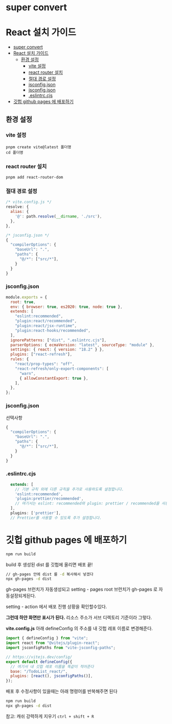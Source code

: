 # super convert

# React 설치 가이드

- [super convert](#super-convert)
- [React 설치 가이드](#react-설치-가이드)
  - [환경 설정](#환경-설정)
    - [vite 설정](#vite-설정)
    - [react router 설치](#react-router-설치)
    - [절대 경로 설정](#절대-경로-설정)
    - [jsconfig.json](#jsconfigjson)
    - [jsconfig.json](#jsconfigjson-1)
    - [.eslintrc.cjs](#eslintrccjs)
- [깃헙 github pages 에 배포하기](#깃헙-github-pages-에-배포하기)

## 환경 설정

### vite 설정

```
pnpm create vite@latest 폴더명
cd 폴더명
```

### react router 설치

```
pnpm add react-router-dom
```

### 절대 경로 설정

```js
/* vite.config.js */
resolve: {
  alias: {
    '@': path.resolve(__dirname, './src'),
  },
},

/* jsconfig.json */
{
  "compilerOptions": {
    "baseUrl": ".",
    "paths": {
      "@/*": ["src/*"],
    }
  }
}
```

### jsconfig.json

```jsx
module.exports = {
  root: true,
  env: { browser: true, es2020: true, node: true },
  extends: [
    "eslint:recommended",
    "plugin:react/recommended",
    "plugin:react/jsx-runtime",
    "plugin:react-hooks/recommended",
  ],
  ignorePatterns: ["dist", ".eslintrc.cjs"],
  parserOptions: { ecmaVersion: "latest", sourceType: "module" },
  settings: { react: { version: "18.2" } },
  plugins: ["react-refresh"],
  rules: {
    "react/prop-types": "off",
    "react-refresh/only-export-components": [
      "warn",
      { allowConstantExport: true },
    ],
  },
};
```

### jsconfig.json

선택사항

```jsx
{
  "compilerOptions": {
    "baseUrl": ".",
    "paths": {
      "@/*": ["src/*"],
    }
  }
}
```

### .eslintrc.cjs

```jsx
  extends: [
    // 기본 규칙 외에 다른 규칙을 추가로 사용하도록 설정합니다.
    'eslint:recommended',
    'plugin:prettier/recommended',
    // 여기서는 eslint: recommended와 plugin: prettier / recommended을 사용합니다.
  ],
  plugins: ['prettier'],
  // Prettier를 사용할 수 있도록 추가 설정합니다.
```

# 깃헙 github pages 에 배포하기

```bash
npm run build
```

build 후 생성된 dist 를 깃헙에 올리면 배포 끝!

```bash
// gh-pages 안에 dist 를 -d 복사해서 넣겠다
npx gh-pages -d dist
```

gh-pages 브런치가 자동생성되고 setting - pages root 브런치가 gh-pages 로 자동설정되게된다.

setting - action 에서 배포 진행 상황을 확인할수있다.

**그런데 하얀 화면만 표시가 된다.**
리소스 주소가 서브 디렉토리 기준이라 그렇다.

**vite.config.js**
아래 defineConfig 의 주소를 내 깃헙 레포 이름로 변경해준다.

```jsx
import { defineConfig } from "vite";
import react from "@vitejs/plugin-react";
import jsconfigPaths from "vite-jsconfig-paths";

// https://vitejs.dev/config/
export default defineConfig({
  // 여기서 내 깃헙 레포 이름을 똑같이 적어준다
  base: "/TodoList_react/",
  plugins: [react(), jsconfigPaths()],
});
```

배포 후 수정사항이 있을때는 아래 명령어를 반복해주면 된다

```bash
npm run build
npx gh-pages -d dist
```

참고: 캐쉬 강력하게 지우기
`ctrl + shift + R`

